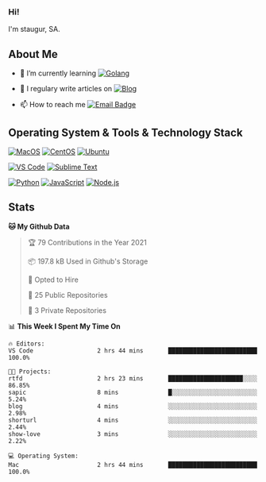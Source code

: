 ### Hi!

I'm staugur, SA.

## About Me

- 🌱 I’m currently learning [![Golang](https://img.shields.io/badge/-Go-7fd5ea?logo=go)](https:/golang.org/)

- 📝 I regulary write articles on [![Blog](https://img.shields.io/badge/-Blog-629ccd?style=for-the-badge&logo=python&logoColor=ffffff)](https://blog.saintic.com)

- 📫 How to reach me [![Email Badge](https://img.shields.io/badge/-email-c14438?style=for-the-badge&logo=Gmail&logoColor=ffffff)](mailto:me@tcw.im)

## Operating System & Tools & Technology Stack

[![MacOS](https://img.shields.io/badge/macOS-Catalina-292e33?style=flat-square&logo=apple&logoColor=ffffff)](https://www.apple.com/macos/catalina/)
[![CentOS](https://img.shields.io/badge/CentOS-7.0-292e33?style=flat-square&logo=CentOS&logoColor=)](https://www.centos.org/)
[![Ubuntu](https://img.shields.io/badge/Ubuntu-18-292e33?style=flat-square&logo=Ubuntu&logoColor=e95420)](https://www.ubuntu.com/)

[![VS Code](https://img.shields.io/badge/IDE-VSCode-292e33?style=flat-square&logo=Visual-studio-code)](https://code.visualstudio.com/)
[![Sublime Text](https://img.shields.io/badge/IDE-SublimeText-black?style=flat-square&logo=Sublime+Text)](https://www.sublimetext.com/)


[![Python](https://img.shields.io/badge/-Python-3776AB?style=flat-square&logo=python&logoColor=ffffff)](https://www.python.org/)
[![JavaScript](https://img.shields.io/badge/-JavaScript-%23F7DF1C?style=flat-square&logo=javascript&logoColor=000000&labelColor=%23F7DF1C&color=%23FFCE5A)](https://www.javascript.com/)
[![Node.js](https://img.shields.io/badge/-Node.js-00ADD8?style=flat-square&logo=node.js&logoColor=ffffff)](https://nodejs.org/)

## Stats

<!--START_SECTION:waka-->
**🐱 My Github Data** 

> 🏆 79 Contributions in the Year 2021
 > 
> 📦 197.8 kB Used in Github's Storage 
 > 
> 💼 Opted to Hire
 > 
> 📜 25 Public Repositories 
 > 
> 🔑 3 Private Repositories  
 > 
📊 **This Week I Spent My Time On** 

```text
🔥 Editors: 
VS Code                  2 hrs 44 mins       █████████████████████████   100.0%

🐱‍💻 Projects: 
rtfd                     2 hrs 23 mins       █████████████████████░░░░   86.85% 
sapic                    8 mins              █░░░░░░░░░░░░░░░░░░░░░░░░   5.24% 
blog                     4 mins              ░░░░░░░░░░░░░░░░░░░░░░░░░   2.98% 
shorturl                 4 mins              ░░░░░░░░░░░░░░░░░░░░░░░░░   2.44% 
show-love                3 mins              ░░░░░░░░░░░░░░░░░░░░░░░░░   2.22%

💻 Operating System: 
Mac                      2 hrs 44 mins       █████████████████████████   100.0%

```


<!--END_SECTION:waka-->
